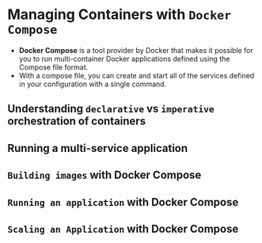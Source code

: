 # Managing Containers with `Docker Compose`

- **Docker Compose** is a tool provider by Docker that makes it possible for you to run multi-container Docker applications defined using the Compose file format.
- With a compose file, you can create and start all of the services defined in your configuration with a single command.

## Understanding `declarative` vs `imperative` orchestration of containers

## Running a multi-service application

## `Building images` with Docker Compose

## `Running an application` with Docker Compose

## `Scaling an Application` with Docker Compose
